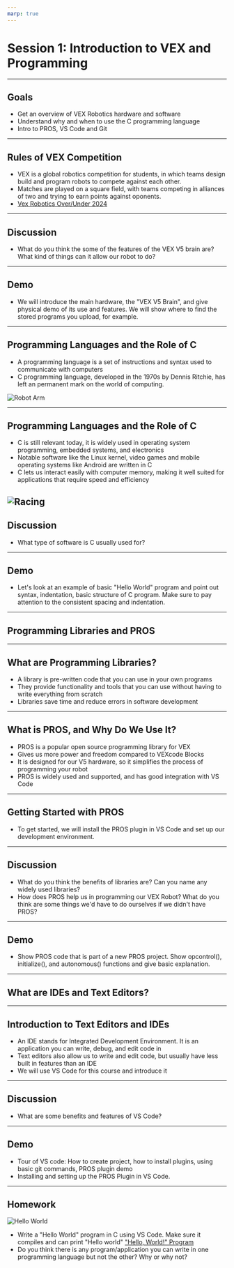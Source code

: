 ```yaml
---
marp: true
---
```


# **Session 1: Introduction to VEX and Programming**

---

## Goals

* Get an overview of VEX Robotics hardware and software
* Understand why and when to use the C programming language
* Intro to PROS, VS Code and Git

---

## Rules of VEX Competition

<!-- Notes: 

- Give overview of the VEX Robotics competition, including its rules, format, and what you will learn. 
- Present key components and hardware such as the VEX V5 Brain. I will present the V5 hardware in person and demo it, showing some of its features and why we need them
- After, we play VEX competition video

 -->
* VEX is a global robotics competition for students, in which teams design build and program robots to compete against each other.
* Matches are played on a square field, with teams competing in alliances of two and trying to earn points against oponents.
* [Vex Robotics Over/Under 2024](https://www.youtube.com/watch?v=dvDqEI7qO34)

---

## Discussion

<!-- Notes: 

- We discuss features of the V5 brain such as loading and running our C programs, settings, sensor view, troubleshooting, etc.

-->

* What do you think the some of the features of the VEX V5 brain are? What kind of things can it allow our robot to do?

---

## Demo

* We will introduce the main hardware, the "VEX V5 Brain", and give physical demo of its use and features. We will show where to find the stored programs you upload, for example.

---

## Programming Languages and the Role of C

<!-- Notes: 

- Introduction to the concept of programming languages. Discuss what is a programming language, why is it needed, basic history of programming. 

-->
* A programming language is a set of instructions and syntax used to communicate with computers
* C programming language, developed in the 1970s by Dennis Ritchie, has left an permanent mark on the world of computing.

<!-- Illustration: 

Programmer next to a VEX robot arm with a idea bubble that has simplified coding logic to control arm. For example, 

if object_detected then
    move_arm_to(object_position)
    close_claw()
-->
![Robot Arm](./robot-arm.jpg)

---

## Programming Languages and the Role of C

<!-- Notes: 

- Briefly discuss how C is close to the hardware, and can interact with memory manually, whereas other languages do not give as much access and freedom 
- Talk about some basic benefits and drawbacks of C such as how it is fast in performance but slow to code in

-->

* C is still relevant today, it is widely used in operating system programming, embedded systems, and electronics
* Notable software like the Linux kernel, video games and mobile operating systems like Android are written in C
* C lets us interact easily with computer memory, making it well suited for applications that require speed and efficiency

![Racing](./racing-car.jpg)
---

## Discussion

* What type of software is C usually used for?

---

## Demo

<!-- Notes: 

- Ensure that students understand basic concepts below and can write the hello world program by themselves from scratch before moving on to more advanced concepts 

-->
* Let's look at an example of basic "Hello World" program and point out syntax, indentation, basic structure of C program. Make sure to pay attention to the consistent spacing and indentation.

---

## Programming Libraries and PROS

---

## What are Programming Libraries?

* A library is pre-written code that you can use in your own programs
* They provide functionality and tools that you can use without having to write everything from scratch
* Libraries save time and reduce errors in software development

--- 

## What is PROS, and Why Do We Use It?

* PROS is a popular open source programming library for VEX
* Gives us more power and freedom compared to VEXcode Blocks
* It is designed for our V5 hardware, so it simplifies the process of programming your robot
* PROS is widely used and supported, and has good integration with VS Code

---

## Getting Started with PROS

* To get started, we will install the PROS plugin in VS Code and set up our development environment.

---

## Discussion

<!-- Notes: 

A few things we'd have to do without PROS: 
- Direct Hardware Communication: Manually manage protocols for motors, sensors, and V5 brain.
- Sensor Data Processing: Calibrate and interpret raw sensor data
- Must create basic functions like angle calculations yourself
- Develop your own way to debug code, manually manage memory processing, etc.

-->
* What do you think the benefits of libraries are? Can you name any widely used libraries?
* How does PROS help us in programming our VEX Robot? What do you think are some things we'd have to do ourselves if we didn't have PROS?

---

## Demo

* Show PROS code that is part of a new PROS project. Show opcontrol(), initialize(), and autonomous() functions and give basic explanation.

---

## What are IDEs and Text Editors?

---

## Introduction to Text Editors and IDEs

* An IDE stands for Integrated Development Environment. It is an application you can write, debug, and edit code in
* Text editors also allow us to write and edit code, but usually have less built in features than an IDE
* We will use VS Code for this course and introduce it

--- 

## Discussion

<!-- Illustration: 

Resolving merge conflict using git version control. A split computer screen that displays two versions of code side by side in VS Code. Right and left screens should have the same function, but slight difference which indicates a version conflict.

Code on left:

void opcontrol() {
   move_forward(maximum speed) 
}

Code on right:

void opcontrol() {
    move_forward(half speed)
}
-->
* What are some benefits and features of VS Code?

---

## Demo

* Tour of VS code: How to create project, how to install plugins, using basic git commands, PROS plugin demo
* Installing and setting up the PROS Plugin in VS Code.

---

## Homework

<!--Illustration idea: 

Show output of "Hello World" program on VS Code terminal of a computer screen:
-->
![Hello World](./hello-world.jpg)
* Write a "Hello World" program in C using VS Code. Make sure it compiles and can print "Hello world"
["Hello, World!" Program](https://en.wikipedia.org/wiki/%22Hello,_World!%22_program)
* Do you think there is any program/application you can write in one programming language but not the other? Why or why not?
